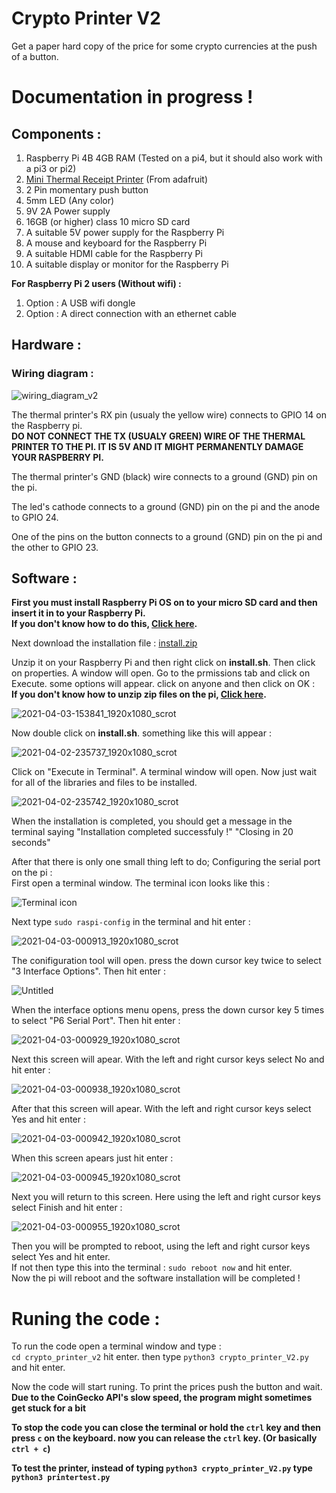 # Crypto Printer V2
Get a paper hard copy of the price for some crypto currencies at the push of a button.

# Documentation in progress !

## Components :

1. Raspberry Pi 4B 4GB RAM (Tested on a pi4, but it should also work with a pi3 or pi2)
2. [Mini Thermal Receipt Printer](https://www.adafruit.com/product/597) (From adafruit)
3. 2 Pin momentary push button 
4. 5mm LED (Any color)
6. 9V 2A Power supply
7. 16GB (or higher) class 10 micro SD card
8. A suitable 5V power supply for the Raspberry Pi
9. A mouse and keyboard for the Raspberry Pi
10. A suitable HDMI cable for the Raspberry Pi
11. A suitable display or monitor for the Raspberry Pi

**For Raspberry Pi 2 users (Without wifi) :**
1. Option : A USB wifi dongle
2. Option : A direct connection with an ethernet cable
    
    
    
## Hardware :
### Wiring diagram :

![wiring_diagram_v2](https://user-images.githubusercontent.com/79406608/113473772-53eb9f80-9474-11eb-8e1f-35f840ca145b.jpg)


The thermal printer's RX pin (usualy the yellow wire) connects to GPIO 14 on the Raspberry pi.                                                                                   
**DO NOT CONNECT THE TX (USUALY GREEN) WIRE OF THE THERMAL PRINTER TO THE PI. IT IS 5V AND IT MIGHT PERMANENTLY DAMAGE YOUR RASPBERRY PI.**

The thermal printer's GND (black) wire connects to a ground (GND) pin on the pi.

The led's cathode connects to a ground (GND) pin on the pi and the anode to GPIO 24.

One of the pins on the button connects to a ground (GND) pin on the pi and the other to GPIO 23.


## Software :

**First you must install Raspberry Pi OS on to your micro SD card and then insert it in to your Raspberry Pi.                                                                   
If you don't know how to do this, [Click here](https://projects.raspberrypi.org/en/projects/raspberry-pi-setting-up).**

Next download the installation file :
[install.zip](https://github.com/samyarsadat/crypto_printer_v2/files/6252462/install.zip)


Unzip it on your Raspberry Pi and then right click on **install.sh**. Then click on properties. A window will open. Go to the prmissions tab and click on Execute. some options will appear. click on anyone and then click on OK :                                                                                                                             
**If you don't know how to unzip zip files on the pi, [Click here](https://magpi.raspberrypi.org/articles/unzip-and-uncompress-files-on-a-raspberry-pi).**

![2021-04-03-153841_1920x1080_scrot](https://user-images.githubusercontent.com/79406608/113479468-f6694a00-9497-11eb-81f7-d6ce0714912e.png)

Now double click on **install.sh**. something like this will appear :                                                                                            

![2021-04-02-235737_1920x1080_scrot](https://user-images.githubusercontent.com/79406608/113474279-c3af5980-9477-11eb-809d-b3d89b798797.png)

Click on "Execute in Terminal". A terminal window will open. Now just wait for all of the libraries and files to be installed.

![2021-04-02-235742_1920x1080_scrot](https://user-images.githubusercontent.com/79406608/113474394-6c5db900-9478-11eb-8fca-86f06de5c389.png)

When the installation is completed, you should get a message in the terminal saying "Installation completed successfuly !" "Closing in 20 seconds" 

After that there is only one small thing left to do; Configuring the serial port on the pi :                                                                                     
First open a terminal window. The terminal icon looks like this :    

![Terminal icon](https://user-images.githubusercontent.com/79406608/113474972-aed4c500-947b-11eb-99c3-81124b9149e9.png)

Next type `sudo raspi-config` in the terminal and hit enter :                                                                                                                                                                                        

![2021-04-03-000913_1920x1080_scrot](https://user-images.githubusercontent.com/79406608/113475102-4b976280-947c-11eb-9cc6-d30caf199e33.png)

The conifiguration tool will open. press the down cursor key twice to select "3 Interface Options". Then hit enter :

![Untitled](https://user-images.githubusercontent.com/79406608/113475246-0de70980-947d-11eb-955d-9c5e50c46af4.png)

When the interface options menu opens, press the down cursor key 5 times to select "P6 Serial Port". Then hit enter :

![2021-04-03-000929_1920x1080_scrot](https://user-images.githubusercontent.com/79406608/113475480-a205a080-947e-11eb-9d89-5737c7cbb53d.png)

Next this screen will apear. With the left and right cursor keys select No and hit enter :

![2021-04-03-000938_1920x1080_scrot](https://user-images.githubusercontent.com/79406608/113475739-11c85b00-9480-11eb-90bb-7939810f36c1.png)

After that this screen will apear. With the left and right cursor keys select Yes and hit enter :

![2021-04-03-000942_1920x1080_scrot](https://user-images.githubusercontent.com/79406608/113475794-46d4ad80-9480-11eb-80a9-8743c6fff674.png)

When this screen apears just hit enter :

![2021-04-03-000945_1920x1080_scrot](https://user-images.githubusercontent.com/79406608/113475875-7aafd300-9480-11eb-9049-c6c13b912eea.png)

Next you will return to this screen. Here using the left and right cursor keys select Finish and hit enter :

![2021-04-03-000955_1920x1080_scrot](https://user-images.githubusercontent.com/79406608/113475952-f7db4800-9480-11eb-8872-4f4091c9d55a.png)

Then you will be prompted to reboot, using the left and right cursor keys select Yes and hit enter.                                                                             
If not then type this into the terminal : `sudo reboot now` and hit enter.                                                                                                       
Now the pi will reboot and the software installation will be completed !                                                                                                        

# Runing the code :
To run the code open a terminal window and type :                                                                                                                            
`cd crypto_printer_v2` hit enter. then type `python3 crypto_printer_V2.py` and hit enter. 

Now the code will start runing. To print the prices push the button and wait.                                                                                                   
**Due to the CoinGecko API's slow speed, the program might sometimes get stuck for a bit**                

**To stop the code you can close the terminal or hold the `ctrl` key and then press `c` on the keyboard. now you can release the `ctrl` key. (Or basically `ctrl + c`)**      

**To test the printer, instead of typing `python3 crypto_printer_V2.py` type `python3 printertest.py`**
